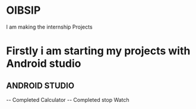# OIBSIP
I am making the internship Projects 
# Firstly i am starting my projects with Android studio
##   ANDROID STUDIO ##
-- Completed Calculator 
-- Completed stop Watch
